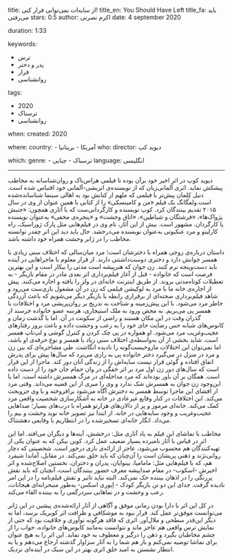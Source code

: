 
title: از سایه‌ات نمی‌توانی فرار کنی!
title_en: You Should Have Left 
title_fa: باید می‌رفتی 
stars: 0.5
author: اکرم نصرتی
date: 4 september 2020

duration: 1:33

keywords:
  - ترس
  - پدر و دختر
  - فرار
  - روانشناسی  

tags:
  - 2020
  - ترسناک
  - روانشناسی   

when:
  created: 2020

where:
  country:
    - آمریکا
    - بریتانیا
who:
  director: دیوید کپ

which:
  genre:
    - ترسناک
    - جنایی
  language: انگلیسی

---

دیوید کوپ در اثر اخیر خود برآن بوده تا فیلمی هراس‌ناک و روان‌شناسانه به مخاطب پیشکش نماید. اثری آلمانی‌زبان که از نویسنده‌ی اتریشی-آلمانی خود اقتباس شده است. دنیل کِلمان پیش‌تر با فیلمی که ملهم از کتابش بود به اهالی سینما شناسانده‌شده است.ولفگانگ بک فیلم «من و کامینسکی» را از کتابی با همین عنوان از وی در سال ۲۰۱۵ تقدیم بینندگان کرد. کوپ نویسنده و کارگردانی‌ست که با آثاری همچون: «جنبش پژواک‌ها»، «فرشتگان و شیاطین»، «اتاق وحشت» و «پنجره‌ی مخفی» به‌عنوان نویسنده یا کارگردان، مشهور است. بیش از این آثار، نام وی در فیلم‌هایی مثل پارک ژوراسیک، راه کارلیتو و مرد عنکبوتی به‌عنوان نویسنده می‌درخشد. حال باید دید این اثر چقدر توانسته مخاطب را در ژانر وحشت همراه خود داشته باشد.
 
داستان درباره‌ی زوجی همراه با دخترشان است؛ مرد میان‌سالی که اختلاف سنی زیادی با همسر جوانش دارد و دختری دوست‌داشتنی دارند. از قرار معلوم با ماجراهایی در آینده باید دست‌وپنجه نرم کنند. زن جوان که هنرپیشه است مدتی را بیکار است و این بهترین فرصت است که خانواده - قبل از آغاز فیلم‌برداری اثر بعدی مادر در مقام بازیگر - به تعطیلات کوتاه‌مدتی بروند. از طریق اینترنت خانه‌ای در ولز را یافته و اجاره می‌کنند. پیش از اجاره‌ی خانه ما با مرد به لوکیشن فیلمی که زن در آن مشغول بازی‌ست می‌رود و شاهد فیلم‌برداری صحنه‌ای از برقراری رابطه با بازیگر دیگر می‌شویم که باعث آزردگی خاطر مرد می‌شود. با این پیش‌زمینه و شناخت به تدریج بر روان‌پریشی مرد و اختلافات با همسر پی‌ می‌بریم. به محض ورود به ملک استیجاری، هرسه عضو خانواده خرسند از گذران وقت در این مکان هستند و راضی از سکونت در آن. اما با گذشت زمان و کابوس‌های شبانه حس رضایت جای خود را به رعب و وحشت داده و باعث بروز رفتارهای عجیب‌وغریب مرد می‌شود. او همواره در پی چک کردن و کنترل گوشی و لپ‌تاپ همسر است. شاید بخشی از آن به‌واسطه‌ی اختلاف سنی زیاد با همسر و نوع حرفه‌ی او باشد، اما نمی‌توان این اختلالات مازوخیست‌گونه را نادیده انگاشت. طی مشاجره‌ای که بین زن و مرد در منزل در می‌گیرد دختر خانواده پی به رازی می‌برد که سال‌ها پیش برای پدرش اتفاق افتاده و گوئی قرار نیست سایه‌اش را از زندگی آنان دور کند. ماجرا از این قرار است که سال‌های دور زن اول مرد بر اثر خفگی در وان حمام جان خود را از دست داده است. همگان بر آن باور بوده‌اند که مرد مداخله‌ای در مرگ همسرش داشته‌ است. اما با این‌وجود زن جوان به همسرش شک ندارد و وی را مبری از این قضیه می‌داند. وقتی مرد از افشای این ماجرا توسط همسر به دخترش آگاه می‌شود برافروخته و با وی جر‌وبحث می‌کند. این اختلافات در کنار وقایع غیرعادی در خانه به آشکارسازی شخصیت واقعی مرد کمک می‌کند. خانه‌ای مرموز و پر از دالان‌های هزارتو همراه با درب‌های بسیار؛ صداهایی عجیب‌وغریب و وجود سایه‌هایی در خانه. از ابتدا نیز تصویر خانه نوید وحشت و بیم را می‌داد. انگار خانه‌ای تسخیرشده را در انتظاریم با وقایعی دهشتناک. 

مخاطب با تماشای این فیلم به یاد آثاری مثل: درخشش، آینه‌ها و دیگران می‌افتد. اما این اثر در قیاس با آثار نامبرده بسیار ضعیف عمل کرد. کوین بیکن که به عنوان یکی از تهیه‌کنندگان هم محسوب می‌شود، عاجز از ارائه‌ی بازی درخور است. شخصیتی که دچار روانی‌نژند و ذهنی پریشان است را آن‌چنان که باید خلق نمی‌کند. در مقابل، آماندا شیفرد هم، که با فیلم‌هایی مثل: مامامیا، بینوایان، پدران‌ و دختران، نخستین اصلاح‌شده و اثر اخیرش -اسکوب- در مقام صداپیشه معرف حضور بینندگان است، آنچنان که باید نقش پررنگی را در اذهان بیننده حک نمی‌کند. البته نباید تاثیر و نقش فیلم‌نامه را در این امر نادیده گرفت. جدای این دو تن بازیگر کودک - اِیوری اسکس- به‌طور متبحرانه‌ای هیجانات، رعب و وحشت و در نماهایی سردرگمی را به بیننده القاء می‌کند.

در کل این اثر با دارا بودن رمانی موفق و آگاهی از آثار ارائه‌شده‌ی پیشین در این ژانر می‌توانست موفق‌تر عمل کند. قرار نبود به موشکافی و ظرافت اثر کوبریک برسد، اما نه دیگر این‌قدر سطحی و ملال‌آور. اثری که فاقد هرگونه نوآوری و خلاقیت بود که حتی از نمایش ترس واقعی هم عاجز ماند و نتوانست به‌مانند کابوس‌های  خانواده، خواب را از چشم مخاطبان بگیرد و ذهن را درگیر و معطوف به خود نماید. این اثر را به هیچ عنوان برای تماشا توصیه نمی‌کنم و باز هم شما را به آثار سزاوار گذشته ارجاع می‌دهم و یا به انتظار نشستن به امید خلق اثری بهتر در این سبک در آینده‌ای نزدیک.